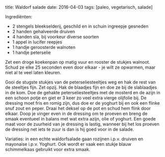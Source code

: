 title: Waldorf salade
date: 2016-04-03
tags: [paleo, vegetarisch, salade]

Ingrediënten:
- 2 stengels bleekselderij, geschild en in schuin ingreepje gesneden
- 2 handen gehalveerde druiven
- 4 handen sla, bij voorkeur diverse soorten
- 1 appel in lucifer reepjes
- 1 handje geroosterde walnoten
- 1 handje peterselie


Zet een droge koekenpan op matig vuur en rooster de stukjes walnoot. Schud ze elke 25 seconden even door elkaar - je wilt ze opwarmen, maar niet al te veel laten kleuren.


Gooi de stugste stukjes van de peterseliesteeltjes weg en hak de rest van de steeltjes fijn. Zet opzij. Hak de blaadjes fijn en doe ze bij de slablaadjes in de kom. Doe de gehakte peterseliesteeltjes met de mosterd en de azijn in een schoon potje en giet er 3 keer zo veel extra vierge olijfolie bij. De dressing moet fris en romig zijn, dus doe er de yoghurt bij en ook een flinke snuf zout en peper. Draai het deksel op de pot en schud hem flink door elkaar. Doop je vinger even in de dressing om te proeven en breng de smaak eventueel in balans met wat extra azijn, olie of yoghurt. Een goede maat voor de zuurheid van je dressing is lastig, wanneer bij het los proeven de dressing net iets te zuur is dan is hij goed voor in de salade.

Variaties: in een echte waldorfsalade gaan rozijnen i.p.v. druiven en mayonaise i.p.v. Yoghurt. Ook wordt er vaak een stukje blauw schimmelkaas gebruikt voor extra smaak.

